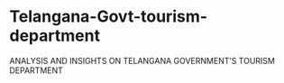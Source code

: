 # Telangana-Govt-tourism-department
ANALYSIS AND INSIGHTS ON TELANGANA GOVERNMENT’S TOURISM DEPARTMENT
